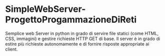 # SimpleWebServer-ProgettoProgammazioneDiReti
Semplice web Server in python in grado di servire file statici (come HTML, CSS, immagini) e gestire richieste HTTP GET di base. Il server è in grado di estire più richieste autonomamente e di fornire risposte appropriate ai client.
